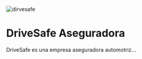 ![dirvesafe](./assets/icons/logo.svg)

# **DriveSafe Aseguradora**<br>

DriveSafe es una empresa aseguradora automotriz...<br>
